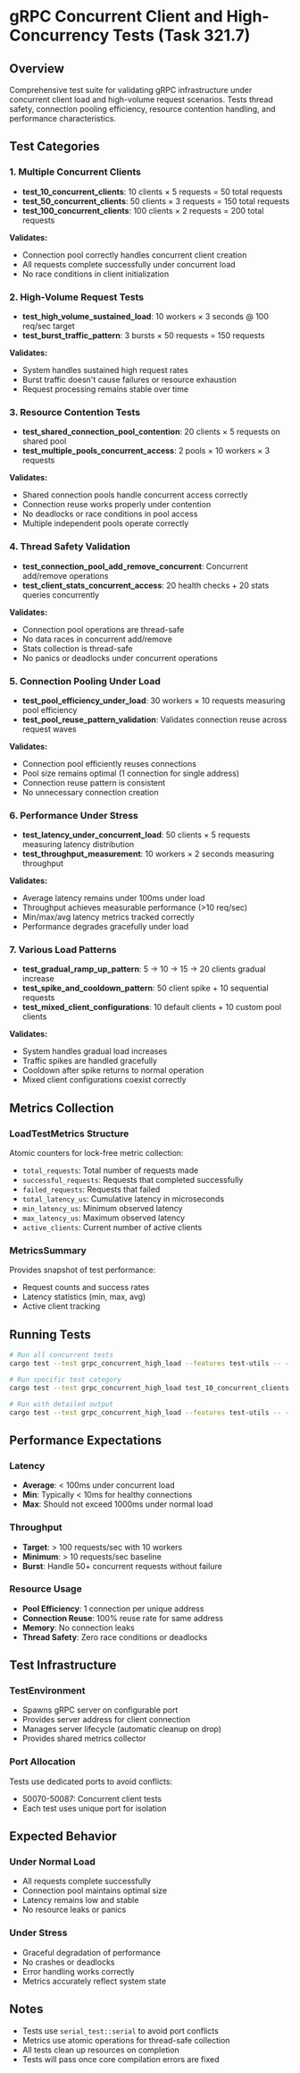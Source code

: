 # gRPC Concurrent Client and High-Concurrency Tests (Task 321.7)

## Overview

Comprehensive test suite for validating gRPC infrastructure under concurrent client load and high-volume request scenarios. Tests thread safety, connection pooling efficiency, resource contention handling, and performance characteristics.

## Test Categories

### 1. Multiple Concurrent Clients
- **test_10_concurrent_clients**: 10 clients × 5 requests = 50 total requests
- **test_50_concurrent_clients**: 50 clients × 3 requests = 150 total requests
- **test_100_concurrent_clients**: 100 clients × 2 requests = 200 total requests

**Validates:**
- Connection pool correctly handles concurrent client creation
- All requests complete successfully under concurrent load
- No race conditions in client initialization

### 2. High-Volume Request Tests
- **test_high_volume_sustained_load**: 10 workers × 3 seconds @ 100 req/sec target
- **test_burst_traffic_pattern**: 3 bursts × 50 requests = 150 requests

**Validates:**
- System handles sustained high request rates
- Burst traffic doesn't cause failures or resource exhaustion
- Request processing remains stable over time

### 3. Resource Contention Tests
- **test_shared_connection_pool_contention**: 20 clients × 5 requests on shared pool
- **test_multiple_pools_concurrent_access**: 2 pools × 10 workers × 3 requests

**Validates:**
- Shared connection pools handle concurrent access correctly
- Connection reuse works properly under contention
- No deadlocks or race conditions in pool access
- Multiple independent pools operate correctly

### 4. Thread Safety Validation
- **test_connection_pool_add_remove_concurrent**: Concurrent add/remove operations
- **test_client_stats_concurrent_access**: 20 health checks + 20 stats queries concurrently

**Validates:**
- Connection pool operations are thread-safe
- No data races in concurrent add/remove
- Stats collection is thread-safe
- No panics or deadlocks under concurrent operations

### 5. Connection Pooling Under Load
- **test_pool_efficiency_under_load**: 30 workers × 10 requests measuring pool efficiency
- **test_pool_reuse_pattern_validation**: Validates connection reuse across request waves

**Validates:**
- Connection pool efficiently reuses connections
- Pool size remains optimal (1 connection for single address)
- Connection reuse pattern is consistent
- No unnecessary connection creation

### 6. Performance Under Stress
- **test_latency_under_concurrent_load**: 50 clients × 5 requests measuring latency distribution
- **test_throughput_measurement**: 10 workers × 2 seconds measuring throughput

**Validates:**
- Average latency remains under 100ms under load
- Throughput achieves measurable performance (>10 req/sec)
- Min/max/avg latency metrics tracked correctly
- Performance degrades gracefully under load

### 7. Various Load Patterns
- **test_gradual_ramp_up_pattern**: 5 → 10 → 15 → 20 clients gradual increase
- **test_spike_and_cooldown_pattern**: 50 client spike + 10 sequential requests
- **test_mixed_client_configurations**: 10 default clients + 10 custom pool clients

**Validates:**
- System handles gradual load increases
- Traffic spikes are handled gracefully
- Cooldown after spike returns to normal operation
- Mixed client configurations coexist correctly

## Metrics Collection

### LoadTestMetrics Structure
Atomic counters for lock-free metric collection:
- `total_requests`: Total number of requests made
- `successful_requests`: Requests that completed successfully
- `failed_requests`: Requests that failed
- `total_latency_us`: Cumulative latency in microseconds
- `min_latency_us`: Minimum observed latency
- `max_latency_us`: Maximum observed latency
- `active_clients`: Current number of active clients

### MetricsSummary
Provides snapshot of test performance:
- Request counts and success rates
- Latency statistics (min, max, avg)
- Active client tracking

## Running Tests

```bash
# Run all concurrent tests
cargo test --test grpc_concurrent_high_load --features test-utils -- --test-threads=1 --nocapture

# Run specific test category
cargo test --test grpc_concurrent_high_load test_10_concurrent_clients --features test-utils

# Run with detailed output
cargo test --test grpc_concurrent_high_load --features test-utils -- --nocapture
```

## Performance Expectations

### Latency
- **Average**: < 100ms under concurrent load
- **Min**: Typically < 10ms for healthy connections
- **Max**: Should not exceed 1000ms under normal load

### Throughput
- **Target**: > 100 requests/sec with 10 workers
- **Minimum**: > 10 requests/sec baseline
- **Burst**: Handle 50+ concurrent requests without failure

### Resource Usage
- **Pool Efficiency**: 1 connection per unique address
- **Connection Reuse**: 100% reuse rate for same address
- **Memory**: No connection leaks
- **Thread Safety**: Zero race conditions or deadlocks

## Test Infrastructure

### TestEnvironment
- Spawns gRPC server on configurable port
- Provides server address for client connection
- Manages server lifecycle (automatic cleanup on drop)
- Provides shared metrics collector

### Port Allocation
Tests use dedicated ports to avoid conflicts:
- 50070-50087: Concurrent client tests
- Each test uses unique port for isolation

## Expected Behavior

### Under Normal Load
- All requests complete successfully
- Connection pool maintains optimal size
- Latency remains low and stable
- No resource leaks or panics

### Under Stress
- Graceful degradation of performance
- No crashes or deadlocks
- Error handling works correctly
- Metrics accurately reflect system state

## Notes

- Tests use `serial_test::serial` to avoid port conflicts
- Metrics use atomic operations for thread-safe collection
- All tests clean up resources on completion
- Tests will pass once core compilation errors are fixed

